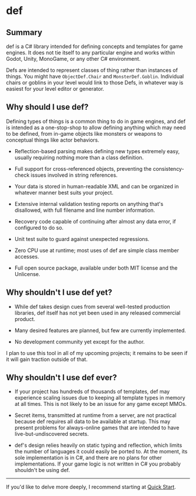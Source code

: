 # def


## Summary

def is a C# library intended for defining concepts and templates for game engines. It does not tie itself to any particular engine and works within Godot, Unity, MonoGame, or any other C# environment.

Defs are intended to represent classes of thing rather than instances of things. You might have `ObjectDef.Chair` and `MonsterDef.Goblin`. Individual chairs or goblins in your level would link to those Defs, in whatever way is easiest for your level editor or generator.


## Why should I use def?

Defining types of things is a common thing to do in game engines, and def is intended as a one-stop-shop to allow defining anything which may need to be defined, from in-game objects like monsters or weapons to conceptual things like actor behaviors.

* Reflection-based parsing makes defining new types extremely easy, usually requiring nothing more than a class definition.

* Full support for cross-referenced objects, preventing the consistency-check issues involved in string references.

* Your data is stored in human-readable XML and can be organized in whatever manner best suits your project.

* Extensive internal validation testing reports on anything that's disallowed, with full filename and line number information.

* Recovery code capable of continuing after almost any data error, if configured to do so.

* Unit test suite to guard against unexpected regressions.

* Zero CPU use at runtime; most uses of def are simple class member accesses.

* Full open source package, available under both MIT license and the Unlicense.


## Why shouldn't I use def yet?

* While def takes design cues from several well-tested production libraries, def itself has not yet been used in any released commercial product.

* Many desired features are planned, but few are currently implemented.

* No development community yet except for the author.

I plan to use this tool in all of my upcoming projects; it remains to be seen if it will gain traction outside of that.


## Why shouldn't I use def ever?

* If your project has hundreds of thousands of templates, def may experience scaling issues due to keeping all template types in memory at all times. This is not likely to be an issue for any game except MMOs.

* Secret items, transmitted at runtime from a server, are not practical because def requires all data to be available at startup. This may present problems for always-online games that are intended to have live-but-undiscovered secrets.

* def's design relies heavily on static typing and reflection, which limits the number of languages it could easily be ported to. At the moment, its sole implementation is in C#, and there are no plans for other implementations. If your game logic is not written in C# you probably shouldn't be using def.

----

If you'd like to delve more deeply, I recommend starting at [Quick Start](articles/quickstart.md).